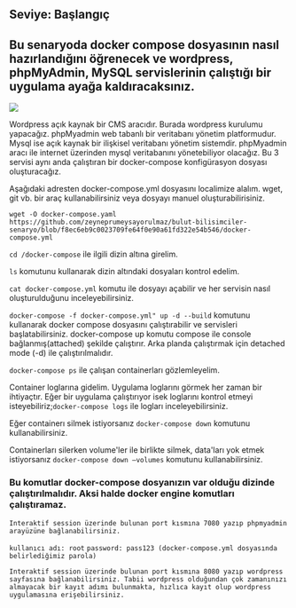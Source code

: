## Seviye: Başlangıç

## Bu senaryoda docker compose dosyasının nasıl hazırlandığını öğrenecek ve wordpress, phpMyAdmin, MySQL servislerinin çalıştığı bir uygulama ayağa kaldıracaksınız.

![](https://raw.githubusercontent.com/zeyneprumeysayorulmaz/bulut-bilisimciler-senaryo/main/img/app.jpg)

Wordpress açık kaynak bir CMS aracıdır. Burada wordpress kurulumu yapacağız. phpMyadmin web tabanlı bir veritabanı yönetim platformudur. Mysql ise açık kaynak bir ilişkisel veritabanı yönetim sistemdir. phpMyadmin aracı ile internet üzerinden mysql veritabanını yönetebiliyor olacağız. Bu 3 servisi aynı anda çalıştıran bir docker-compose konfigürasyon dosyası oluşturacağız.

Aşağıdaki adresten docker-compose.yml dosyasını localimize alalım. wget, git vb. bir araç kullanabilirsiniz veya dosyayı manuel oluşturabilirisiniz.

`wget -O docker-compose.yaml https://github.com/zeyneprumeysayorulmaz/bulut-bilisimciler-senaryo/blob/f8ec6eb9c0023709fe64f0e90a61fd322e54b546/docker-compose.yml`

`cd /docker-compose` ile ilgili dizin altına girelim.

`ls` komutunu kullanarak dizin altındaki dosyaları kontrol edelim.

`cat docker-compose.yml` komutu ile dosyayı açabilir ve her servisin nasıl oluşturulduğunu inceleyebilirsiniz.

`docker-compose -f docker-compose.yml" up -d --build` komutunu kullanarak docker compose dosyasını çalıştırabilir ve servisleri başlatabilirsiniz.
docker-compose up komutu compose ile console bağlanmış(attached) şekilde çalıştırır. Arka planda çalıştırmak için detached mode (-d) ile çalıştırılmalıdır.

`docker-compose ps` ile çalışan containerları gözlemleyelim.

Container loglarına gidelim. Uygulama loglarını görmek her zaman bir ihtiyaçtır. Eğer bir uygulama çalıştırıyor isek loglarını kontrol etmeyi isteyebiliriz;`docker-compose logs` ile logları inceleyebilirsiniz.

Eğer containerı silmek istiyorsanız `docker-compose down` komutunu kullanabilirsiniz.

Containerları silerken volume'ler ile birlikte silmek, data'ları yok etmek istiyorsanız `docker-compose down –volumes` komutunu kullanabilirsiniz.

### Bu komutlar docker-compose dosyanızın var olduğu dizinde çalıştırılmalıdır. Aksi halde docker engine komutları çalıştıramaz. 

`Interaktif session üzerinde bulunan port kısmına 7080 yazıp phpmyadmin arayüzüne bağlanabilirsiniz.`

`kullanıcı adı: root`
`password: pass123 (docker-compose.yml dosyasında belirlediğimiz parola)`

`Interaktif session üzerinde bulunan port kısmına 8080 yazıp wordpress sayfasına bağlanabilirsiniz. Tabii wordpress olduğundan çok zamanınızı almayacak bir kayıt adımı bulunmakta, hızlıca kayıt olup wordpress uygulamasına erişebilirsiniz.`